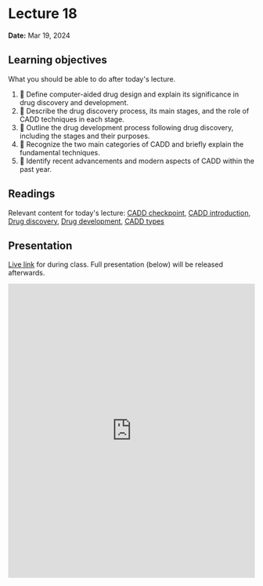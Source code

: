 # Lecture 18

**Date:** Mar 19, 2024

## Learning objectives

What you should be able to do after today's lecture.

1.  🧮 Define computer-aided drug design and explain its significance in drug discovery and development.
2.  🧮 Describe the drug discovery process, its main stages, and the role of CADD techniques in each stage.
3.  🧮 Outline the drug development process following drug discovery, including the stages and their purposes.
4.  🧮 Recognize the two main categories of CADD and briefly explain the fundamental techniques.
5.  🧮 Identify recent advancements and modern aspects of CADD within the past year.

## Readings

Relevant content for today's lecture: [CADD checkpoint](https://pitt-biosc1540-2024s.oasci.org/assessments/checkpoints/cadd/), [CADD introduction](https://cadd.crumblearn.org/intro/), [Drug discovery](https://cadd.crumblearn.org/intro/discovery/), [Drug development](https://cadd.crumblearn.org/intro/development/), [CADD types](https://cadd.crumblearn.org/intro/types/)

## Presentation

[Live link]() for during class.
Full presentation (below) will be released afterwards.

<iframe src="https://slides.com/aalexmmaldonado/biosc1540-2024s-l18/embed?byline=hidden&share=hidden" width="100%" height="600" title="biosc1540-2024s-L18" scrolling="no" frameborder="0" webkitallowfullscreen mozallowfullscreen allowfullscreen></iframe>
